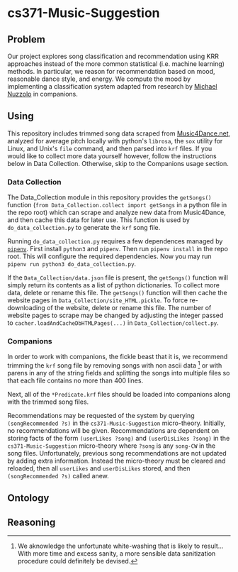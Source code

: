 # cs371-Music-Suggestion

## Problem
Our project explores song classification and recommendation using KRR approaches instead of the more common
statistical (i.e. machine learning) methods. In particular, we reason for recommendation based on mood, reasonable
dance style, and energy. We compute the mood by implementing a classification system adapted from research by
[Michael Nuzzolo](https://sites.tufts.edu/eeseniordesignhandbook/2015/music-mood-classification/) in companions.

## Using
This repository includes trimmed song data scraped from [Music4Dance.net](https://www.music4dance.net/),
analyzed for average pitch locally with python's `librosa`, the `sox` utility for Linux, and Unix's `file` command,
and then parsed into `krf` files. If you would like to collect more data yourself however, follow the instructions
below in Data Collection. Otherwise, skip to the Companions usage section.

### Data Collection
The Data_Collection module in this repository provides the `getSongs()` function
(`from Data_Collection.collect import getSongs` in a python file in the repo root) which can scrape and analyze new
data from Music4Dance, and then cache this data for later use. This function is used by `do_data_collection.py` to
generate the `krf` song file.

Running `do_data_collection.py` requires a few dependences managed by [`pipenv`](https://pipenv.pypa.io/en/latest/).
First install `python3` and `pipenv`. Then run `pipenv install` in the repo root. This will configure the required
dependencies. Now you may run `pipenv run python3 do_data_collection.py`.

If the `Data_Collection/data.json` file is present, the `getSongs()` function will simply return its contents as a
list of python dictionaries. To collect more data, delete or rename this file. The `getSongs()` function will then
cache the website pages in `Data_Collection/site_HTML.pickle`. To force re-downloading of the website, delete or
rename this file. The number of website pages to scrape may be changed by adjusting the integer passed to
`cacher.loadAndCacheDbHTMLPages(...)` in `Data_Collection/collect.py`.

### Companions
In order to work with companions, the fickle beast that it is, we recommend trimming the `krf` song file by removing
songs with non ascii data [^1] or with parens in any of the string fields and splitting the songs into multiple files
so that each file contains no more than 400 lines.

Next, all of the `*Predicate.krf` files should be loaded into companions along with the trimmed song files.

Recommendations may be requested of the system by querying `(songRecommended ?s)` in the `cs371-Music-Suggestion`
micro-theory. Initially, no recommendations will be given. Recommendations are dependent on storing facts of the form
`(userLikes ?song)` and `(userDisLikes ?song)` in the `cs371-Music-Suggestion` micro-theory where `?song` is any
`song-CW` in the song files. Unfortunately, previous song recommendations are not updated by adding extra information.
Instead the micro-theory must be cleared and reloaded, then all `userLikes` and `userDisLikes` stored, and then
`(songRecommended ?s)` called anew.

## Ontology

## Reasoning

[^1]: We aknowledge the unfortunate white-washing that is likely to result... With more time and excess sanity, a more
sensible data sanitization procedure could definitely be devised.
